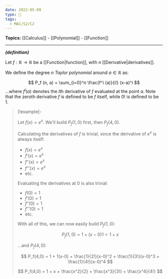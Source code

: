 ```yaml
---
date: 2022-05-09
type: 🧠
tags:
  - MAC/S2/C2
---
```


**Topics:** [[Calculus]] - [[Polynomial]] - [[Function]]

---

_**(definition)**_

Let $f : \mathbb{R} \to \mathbb{R}$ be a [[Function|function]], with $n$ [[Derivative|derivatives]].

We define the degree $n$ _Taylor polynomial_ around $a \in \mathbb{R}$ as:

$$
P_f (n, a) = \sum_{i=0}^n \frac{f^i (a)}{i!} (x-a)^i
$$
…where $f^i(a)$ denotes the $i$th derivative of $f$ evaluated at the point $a$. Note that the zeroth derivative $f$ is defined to be $f$ itself, while $0!$ is defined to be $1$.

> [!example]-
>
> Let $f(x) = e^x$. We'll build $P_f(1,0)$ first, then $P_f(4, 0)$.
>
> Calculating the derivatives of $f$ is trivial, since the derivative of $e^x$ is always itself:
>
> - $f(x) = e^x$
> - $f'(x) = e^x$
> - $f''(x) = e^x$
> - $f'''(x) = e^x$
> - etc.
>
> Evaluating the derivatives at $0$ is also trivial:
>
> - $f(0) = 1$
> - $f'(0) = 1$
> - $f''(0) = 1$
> - $f'''(0) = 1$
> - etc.
>
> With all of this, we can now easily build $P_f(1,0)$:
>
> $$
> P_f(1,0) = 1 + (x-0)1 = 1 + x
> $$
>
> …and $P_f(4,0)$:
>
> $$
> P_f(4,0) = 1 + 1(x-0) + \frac{1}{2!}(x-0)^2 + \frac{1}{3!}(x-0)^3 + \frac{1}{4!}(x-0)^4
> $$
>
> $$
> P_f(4,0) = 1 + x + \frac{x^2}{2} + \frac{x^3}{3!} + \frac{x^4}{4!}
> $$
